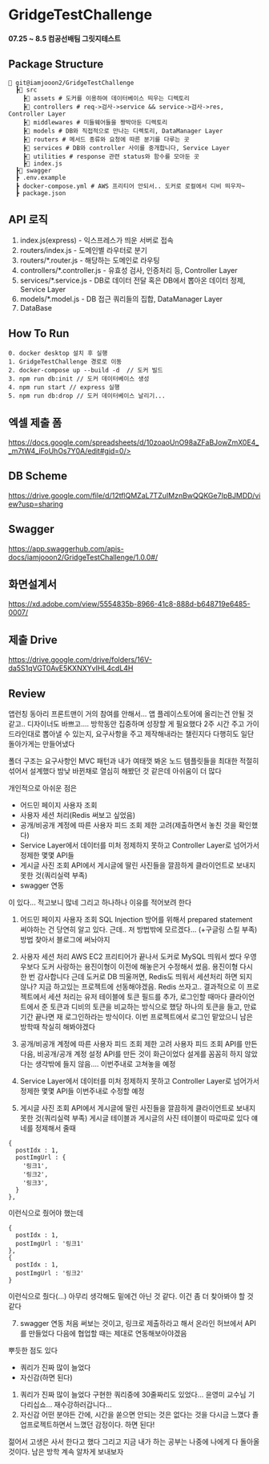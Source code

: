 # GridgeTestChallenge  
#### 07.25 ~ 8.5 컴공선배팀 그릿지테스트

## Package Structure
```
📂 git@iamjooon2/GridgeTestChallenge
  ┣📂 src
    ┣📂 assets # 도커를 이용하여 데이터베이스 띄우는 디렉토리 
    ┣📂 controllers # req->검사->service && service->검사->res, Controller Layer
    ┣📂 middlewares # 미들웨어들을 짱박아둔 디렉토리
    ┣📂 models # DB와 직접적으로 만나는 디렉토리, DataManager Layer
    ┣📂 routers # 메서드 종류와 요청에 따른 분기를 다루는 곳
    ┣📂 services # DB와 controller 사이를 중개합니다, Service Layer
    ┣📂 utilities # response 관련 status와 함수를 모아둔 곳
    ┣📜 index.js 
  ┣📂 swagger
  ┣ .env.example 
  ┣ docker-compose.yml # AWS 프리티어 안되서.. 도커로 로컬에서 디비 띄우자~
  ┣ package.json 

```
## API 로직

1. index.js(express) - 익스프레스가 띄운 서버로 접속
2. routers/index.js - 도메인별 라우터로 분기
3. routers/*.router.js - 해당하는 도메인로 라우팅
4. controllers/*.controller.js - 유효성 검사, 인증처리 등, Controller Layer
5. services/*.service.js - DB로 데이터 전달 혹은 DB에서 뽑아온 데이터 정제, Service Layer
6. models/*.model.js - DB 접근 쿼리들의 집합, DataManager Layer
7. DataBase


## How To Run
```
0. docker desktop 설치 후 실행
1. GridgeTestChallenge 경로로 이동
2. docker-compose up --build -d  // 도커 빌드
3. npm run db:init // 도커 데이터베이스 생성
4. npm run start // express 실행
5. npm run db:drop // 도커 데이터베이스 날리기...

```

## 엑셀 제출 폼

https://docs.google.com/spreadsheets/d/10zoaoUnO98aZFaBJowZmX0E4__m7tW4_iFoUhOs7Y0A/edit#gid=0/>


## DB Scheme
https://drive.google.com/file/d/12tflQMZaL7TZuIMznBwQQKGe7IpBJMDD/view?usp=sharing


## Swagger
https://app.swaggerhub.com/apis-docs/iamjooon2/GridgeTestChallenge/1.0.0#/


## 화면설계서
https://xd.adobe.com/view/5554835b-8966-41c8-888d-b648719e6485-0007/


## 제출 Drive
https://drive.google.com/drive/folders/16V-da5S1qVGT0AvE5KXNXYvIHL4cdL4H

## Review
앱런칭 동아리 프론트맨이 거의 참여를 안해서... 앱 플레이스토어에 올리는건 안될 것 같고.. 디자이너도 바쁘고....
방학동안 집중하며 성장할 게 필요했다
2주 시간 주고 가이드라인대로 뽑아낼 수 있는지, 요구사항을 주고 제작해내라는 챌린지다
다행히도 일단 돌아가게는 만들어냈다

폴더 구조는 요구사항인 MVC 패턴과 내가 여태껏 봐온 노드 템플릿들을 최대한 적절히 섞어서 설계했다
밤낮 바뀐채로 열심히 해봤던 것 같은데 아쉬움이 더 많다

개인적으로 아쉬운 점은
- 어드민 페이지 사용자 조회
- 사용자 세션 처리(Redis 써보고 싶었음)
- 공개/비공개 계정에 따른 사용자 피드 조회 제한 고려(제출하면서 놓친 것을 확인했다)
- Service Layer에서 데이터를 미처 정제하지 못하고 Controller Layer로 넘어가서 정제한 몇몇 API들
- 게시글 사진 조회 API에서 게시글에 딸린 사진들을 깔끔하게 클라이언트로 보내지 못한 것(쿼리실력 부족)
- swagger 연동

이 있다... 적고보니 많네
그리고 하나하나 이유를 적어보려 한다

1. 어드민 페이지 사용자 조회
SQL Injection 방어를 위해서 prepared statement 써야하는 건 당연히 알고 있다.
근데.. 저 방법밖에 모르겠다... (+구글링 스킬 부족)
방법 찾아서 블로그에 써놔야지

2. 사용자 세션 처리
AWS EC2 프리티어가 끝나서 도커로 MySQL 띄워서 썼다
우영우보다 도커 사랑하는 용진이형이 이전에 해놓은거 수정해서 썼음. 
용진이형 다시 한 번 감사합니다
근데 도커로 DB 띄울꺼면, Redis도 띄워서 세션처리 하면 되지 않나?
지금 하고있는 프로젝트에 선동해야겠음. Redis 쓰자고..
결과적으로 이 프로젝트에서 세션 처리는
유저 테이블에 토큰 필드를 추가, 로그인할 때마다 클라이언트에서 준 토큰과 디비의 토큰을 비교하는 방식으로 했당
하나의 토큰을 들고, 만료기간 끝나면 재 로그인하라는 방식이다.
이번 프로젝트에서 로그인 맡았으니 남은 방학때 착실히 해봐야겠다

3. 공개/비공개 계정에 따른 사용자 피드 조회 제한 고려
사용자 피드 조회 API를 만든 다음, 비공개/공개 계정 설정 API를 만든 것이 화근이었다
설게를 꼼꼼히 하지 않았다는 생각밖에 들지 않음....
이번주내로 고쳐놓을 예정

4. Service Layer에서 데이터를 미처 정제하지 못하고 Controller Layer로 넘어가서 정제한 몇몇 API들
이번주내로 수정할 예정

5. 게시글 사진 조회 API에서 게시글에 딸린 사진들을 깔끔하게 클라이언트로 보내지 못한 것(쿼리실력 부족)
게시글 테이블과 게시글의 사진 테이블이 따로따로 있다
얘네를 정제해서 줄때
```
{
  postIdx : 1,
  postImgUrl : {
    '링크1',
    '링크2',
    '링크3',
  }
},
```
이런식으로 줬어야 했는데

```
{
  postIdx : 1,
  postImgUrl : '링크1'
},
{
  postIdx : 1,
  postImgUrl : '링크2'
}
```
이런식으로 줬다(...)
아무리 생각해도 밑에건 아닌 것 같다. 이건 좀 더 찾아봐야 할 것 같다

7. swagger 연동
처음 써보는 것이고, 링크로 제출하라고 해서 온라인 허브에서 API를 만들었다
다음에 협업할 때는 제대로 연동해보아야겠음


뿌듯한 점도 있다
- 쿼리가 진짜 많이 늘었다
- 자신감(하면 된다)

1. 쿼리가 진짜 많이 늘었다
구현한 쿼리중에 30줄짜리도 있었다...
윤영미 교수님 기다리십쇼... 재수강하러갑니다...
2. 자신감
어떤 분야든 간에, 시간을 쏟으면 안되는 것은 없다는 것을 다시금 느꼈다
졸업프로젝트하면서 느꼈던 감정이다. 하면 된다!

젊어서 고생은 사서 한다고 했다
그리고 지금 내가 하는 공부는 나중에 나에게 다 돌아올 것이다.
남은 방학 계속 알차게 보내보자